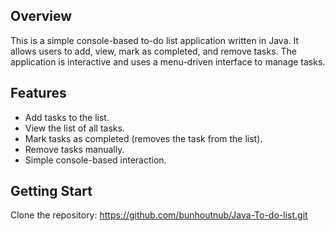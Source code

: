 ## Overview
This is a simple console-based to-do list application written in Java. It allows users to add, view, mark as completed, and remove tasks. The application is interactive and uses a menu-driven interface to manage tasks.

## Features
- Add tasks to the list.
- View the list of all tasks.
- Mark tasks as completed (removes the task from the list).
- Remove tasks manually.
- Simple console-based interaction.

## Getting Start
Clone the repository: https://github.com/bunhoutnub/Java-To-do-list.git
